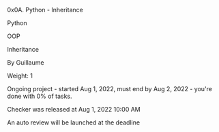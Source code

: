 0x0A. Python - Inheritance

Python

OOP

Inheritance

 By Guillaume

 Weight: 1

 Ongoing project - started Aug 1, 2022, must end by Aug 2, 2022 - you're done with 0% of tasks.

 Checker was released at Aug 1, 2022 10:00 AM

 An auto review will be launched at the deadline
